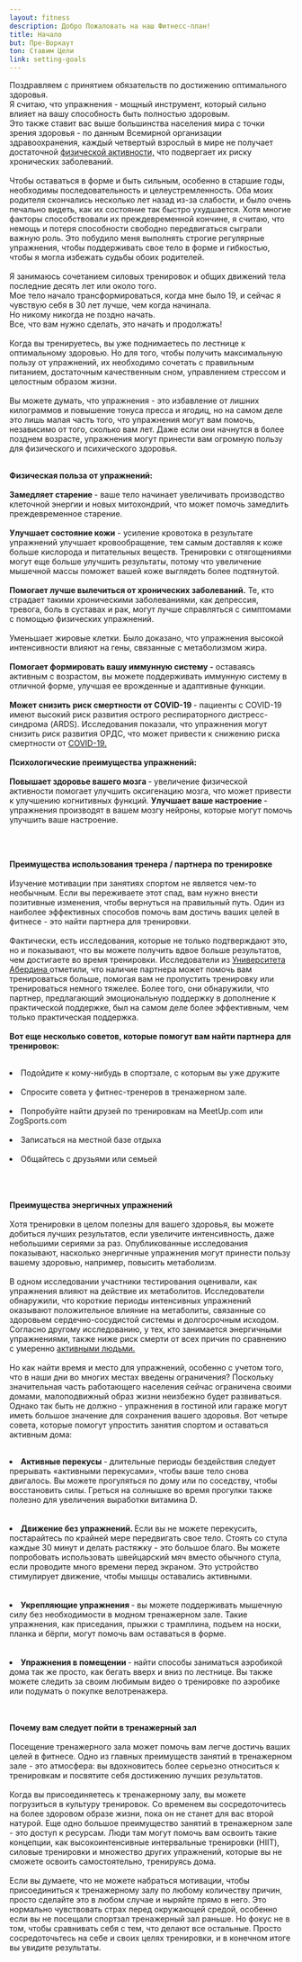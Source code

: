 ```yaml
---
layout: fitness
description: Добро Пожаловать на наш Фитнесс-план!
title: Начало
but: Пре-Воркаут 
ton: Ставим Цели
link: setting-goals
---
```


 <div class="section">
                        <p class="text-xl font-bold leading-relaxed">
                            Поздравляем с принятием обязательств по достижению оптимального здоровья. <br/> Я считаю, что упражнения - мощный инструмент, который сильно влияет на вашу способность быть полностью здоровым. <br/>Это также ставит вас выше большинства населения мира с точки зрения здоровья - по данным Всемирной организации здравоохранения, каждый четвертый взрослый в мире не получает достаточной <a class="text-blue-600" href="https://www.who.int/news-room/fact-sheets/detail/physical-activity">физической активности,</a>  что подвергает их риску хронических заболеваний.<br/><br/>
        Чтобы оставаться в форме и быть сильным, особенно в старшие годы, необходимы последовательность и целеустремленность. Оба моих родителя скончались несколько лет назад из-за слабости, и было очень печально видеть, как их состояние так быстро ухудшается. Хотя многие факторы способствовали их преждевременной кончине, я считаю, что немощь и потеря способности свободно передвигаться сыграли важную роль. Это побудило меня выполнять строгие регулярные упражнения, чтобы поддерживать свое тело в форме и гибкостью, чтобы я могла избежать судьбы обоих родителей.<br/><br/>    
        Я занимаюсь сочетанием силовых тренировок и общих движений тела последние десять лет или около того.<br/> Мое тело начало трансформироваться, когда мне было 19, и сейчас я чувствую себя в 30 лет лучше, чем когда начинала. <br/> Но никому никогда не поздно начать. <br/> Все, что вам нужно сделать, это начать и продолжать!<br/><br/>
        Когда вы тренируетесь, вы уже поднимаетесь по лестнице к оптимальному здоровью. Но для того, чтобы получить максимальную пользу от упражнений, их необходимо сочетать с правильным питанием, достаточным качественным сном, управлением стрессом и целостным образом жизни.
        <br/><br/>
        Вы можете думать, что упражнения - это избавление от лишних килограммов и повышение тонуса пресса и ягодиц, но на самом деле это лишь малая часть того, что упражнения могут вам помочь, независимо от того, сколько вам лет. Даже если они начнутся в более позднем возрасте, упражнения могут принести вам огромную пользу для физического и психического здоровья.<br/><br/>
        </p>
        <p class="text-xl font-bold">
            <strong class="text-4xl">Физическая польза от упражнений:</strong>
        <br/><br/>
          <strong>  Замедляет старение </strong>- ваше тело начинает увеличивать производство клеточной энергии и новых митохондрий, что может помочь замедлить преждевременное старение.<br/><br/>
          <strong>   Улучшает состояние кожи</strong>  - усиление кровотока в результате упражнений улучшает кровообращение, тем самым доставляя к коже больше кислорода и питательных веществ. Тренировки с отягощениями могут еще больше улучшить результаты, потому что увеличение мышечной массы поможет вашей коже выглядеть более подтянутой.<br/><br/>
            <strong>Помогает лучше вылечиться от хронических заболеваний.</strong> Те, кто страдает такими хроническими заболеваниями, как депрессия, тревога, боль в суставах и рак, могут лучше справляться с симптомами с помощью физических упражнений.<br/><br/>
            Уменьшает жировые клетки. Было доказано, что упражнения высокой интенсивности влияют на гены, связанные с метаболизмом жира.<br/><br/>
            <strong>  Помогает формировать вашу иммунную систему -</strong> оставаясь активным с возрастом, вы можете поддерживать иммунную систему в отличной форме, улучшая ее врожденные и адаптивные функции.<br/><br/>
        <strong> Может снизить риск смертности от COVID-19 </strong>- пациенты с COVID-19 имеют высокий риск развития острого респираторного дистресс-синдрома (ARDS). Исследования показали, что упражнения могут снизить риск развития ОРДС, что может привести к снижению риска смертности от <a class="text-blue-600" href="https://newsroom.uvahealth.com/2020/04/15/covid-19-exercise-may-help-prevent-deadly-complication/"> COVID-19.</a>
            <br/><br/>
            <strong>Психологические преимущества упражнений:</strong>
        <br/><br/>
        <strong>  Повышает здоровье вашего мозга </strong>- увеличение физической активности помогает улучшить оксигенацию мозга, что может привести к улучшению когнитивных функций.
        <strong>Улучшает ваше настроение </strong>- упражнения производят в вашем мозгу нейроны, которые могут помочь улучшить ваше настроение.</p>
            <br/><br/>
            <p class="text-xl font-bold leading-relaxed">
            <strong class="text-4xl">Преимущества использования тренера / партнера по тренировке</strong>
        <br/><br/>
        Изучение мотивации при занятиях спортом не является чем-то необычным. Если вы переживаете этот спад, вам нужно внести позитивные изменения, чтобы вернуться на правильный путь. Один из наиболее эффективных способов помочь вам достичь ваших целей в фитнесе - это найти партнера для тренировки.
        <br/><br/>
        Фактически, есть исследования, которые не только подтверждают это, но и показывают, что вы можете получить вдвое больше результатов, чем достигаете во время тренировки. Исследователи из <a class="text-blue-600" href="https://www.abdn.ac.uk/news/10032/?action=news_details&id=10032/"> Университета Абердина </a> отметили, что наличие партнера может помочь вам тренироваться больше, помогая вам не пропустить тренировку или тренироваться немного тяжелее. Более того, они обнаружили, что партнер, предлагающий эмоциональную поддержку в дополнение к практической поддержке, был на самом деле более эффективным, чем только практическая поддержка.
        <br/><br/>
        <strong class="text-4xl">Вот еще несколько советов, которые помогут вам найти партнера для тренировок: </strong>
        <br/><br/>
        <li class="text-xl font-bold">
            Подойдите к кому-нибудь в спортзале, с которым вы уже дружите<br/><br/>
        </li>
        <li class="text-xl font-bold">
            Спросите совета у фитнес-тренеров в тренажерном зале.<br/><br/></li>
            <li class="text-xl font-bold">Попробуйте найти друзей по тренировкам на MeetUp.com или ZogSports.com</li><br/>
            <li class="text-xl font-bold">Записаться на местной базе отдыха</li><br/>
            <li class="text-xl font-bold"> Общайтесь с друзьями или семьей</li><br/><br/><br/>
            </p>
            <p class="text-xl font-bold leading-relaxed">
                <strong class="text-4xl">
            Преимущества энергичных упражнений </strong>
            <br/>
            <br/>
        Хотя тренировки в целом полезны для вашего здоровья, вы можете добиться лучших результатов, если увеличите интенсивность, даже небольшими сериями за раз. Опубликованные исследования показывают, насколько энергичные упражнения могут принести пользу вашему здоровью, например, повысить метаболизм.
        <br/><br/>
        В одном исследовании участники тестирования оценивали, как упражнения влияют на действие их метаболитов. Исследователи обнаружили, что короткие периоды интенсивных упражнений оказывают положительное влияние на метаболиты, связанные со здоровьем сердечно-сосудистой системы и долгосрочным исходом. Согласно другому исследованию, у тех, кто занимается энергичными упражнениями, также ниже риск смерти от всех причин по сравнению с умеренно <a class="text-blue-600" href="https://jamanetwork.com/journals/jamainternalmedicine/article-abstract/2772939"> активными людьми.</a>
        <br/><br/>
        Но как найти время и место для упражнений, особенно с учетом того, что в наши дни во многих местах введены ограничения? Поскольку значительная часть работающего населения сейчас ограничена своими домами, малоподвижный образ жизни неизбежно будет развиваться. Однако так быть не должно - упражнения в гостиной или гараже могут иметь большое значение для сохранения вашего здоровья. Вот четыре совета, которые помогут упростить занятия спортом и оставаться активным дома:
        <br/><br/>
        <li class="text-xl font-bold"> <strong class="text-4xl">Активные перекусы </strong>- длительные периоды бездействия следует прерывать «активными перекусами», чтобы ваше тело снова двигалось. Вы можете прогуляться по дому или по соседству, чтобы восстановить силы. Греться на солнышке во время прогулки также полезно для увеличения выработки витамина D.</li><br/><br/>
            <li class="text-xl font-bold"> <strong class="text-4xl"> Движение без упражнений.  </strong> Если вы не можете перекусить, постарайтесь по крайней мере передвигать свое тело. Стоять со стула каждые 30 минут и делать растяжку - это большое благо. Вы можете попробовать использовать швейцарский мяч вместо обычного стула, если проводите много времени перед экраном. Это устройство стимулирует движение, чтобы мышцы оставались активными.
            </li> <br/><br/>
            <li class="text-xl font-bold"> <strong class="text-4xl"> 
            Укрепляющие упражнения </strong> - вы можете поддерживать мышечную силу без необходимости в модном тренажерном зале. Такие упражнения, как приседания, прыжки с трамплина, подъем на носки, планка и бёрпи, могут помочь вам оставаться в форме.
        </li>    <br/><br/>
            <li class="text-xl font-bold"> <strong class="text-4xl"> 
            Упражнения в помещении  </strong>- найти способы заниматься аэробикой дома так же просто, как бегать вверх и вниз по лестнице. Вы также можете следить за своим любимым видео о тренировке по аэробике или подумать о покупке велотренажера.</li> 
            <br/><br/>
            <p class="text-xl font-bold leading-relaxed">
            <strong class="text-4xl">
                Почему вам следует пойти в тренажерный зал
        </strong><br/><br/>
        Посещение тренажерного зала может помочь вам легче достичь ваших целей в фитнесе. Одно из главных преимуществ занятий в тренажерном зале - это атмосфера: вы вдохновитесь более серьезно относиться к тренировкам и посвятите себя достижению лучших результатов.
        <br/><br/>
        Когда вы присоединяетесь к тренажерному залу, вы можете погрузиться в культуру тренировок. Со временем вы сосредоточитесь на более здоровом образе жизни, пока он не станет для вас второй натурой. Еще одно большое преимущество занятий в тренажерном зале - это доступ к ресурсам. Люди там могут помочь вам освоить такие концепции, как высокоинтенсивные интервальные тренировки (HIIT), силовые тренировки и множество других упражнений, которые вы не сможете освоить самостоятельно, тренируясь дома.
        <br/><br/>
        Если вы думаете, что не можете набраться мотивации, чтобы присоединиться к тренажерному залу по любому количеству причин, просто сделайте это в любом случае и ныряйте прямо в него. Это нормально чувствовать страх перед окружающей средой, особенно если вы не посещали спортзал тренажерный зал раньше. Но фокус не в том, чтобы сравнивать себя с тем, что делают все остальные. Просто сосредоточьтесь на себе и своих целях тренировки, и в конечном итоге вы увидите результаты.
        <br/><br/>
        </p>